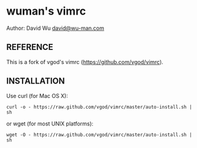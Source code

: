 wuman's vimrc
=============
Author: David Wu <david@wu-man.com>


REFERENCE
---------

This is a fork of vgod's vimrc (https://github.com/vgod/vimrc).


INSTALLATION
------------

Use curl (for Mac OS X):

    curl -o - https://raw.github.com/vgod/vimrc/master/auto-install.sh | sh

or wget (for most UNIX platforms):

    wget -O - https://raw.github.com/vgod/vimrc/master/auto-install.sh | sh

